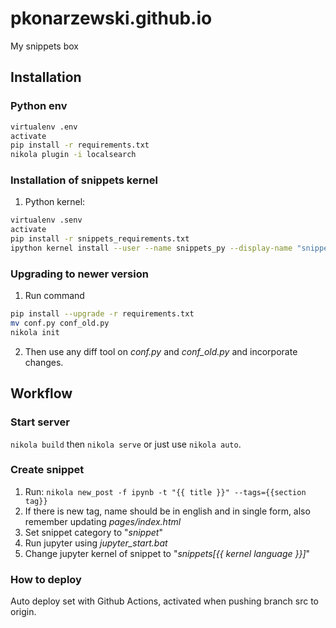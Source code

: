 # pkonarzewski.github.io

My snippets box

## Installation

### Python env

```bash
virtualenv .env
activate
pip install -r requirements.txt
nikola plugin -i localsearch
```

### Installation of snippets kernel

1. Python kernel:

```bash
virtualenv .senv
activate
pip install -r snippets_requirements.txt
ipython kernel install --user --name snippets_py --display-name "snippets[py]"
```

### Upgrading to newer version

1. Run command

```bash
pip install --upgrade -r requirements.txt
mv conf.py conf_old.py
nikola init
```

2. Then use any diff tool on *conf.py* and *conf_old.py* and incorporate changes.

## Workflow

### Start server

`nikola build` then `nikola serve` or just use `nikola auto`.

### Create snippet

1. Run: `nikola new_post -f ipynb -t "{{ title }}" --tags={{section tag}}`
1. If there is new tag, name should be in english and in single form, also remember updating *pages/index.html*
1. Set snippet category to "*snippet*"
1. Run jupyter using *jupyter_start.bat*
1. Change jupyter kernel of snippet to "*snippets[{{ kernel language }}]*"

### How to deploy

Auto deploy set with Github Actions, activated when pushing branch src to origin.
